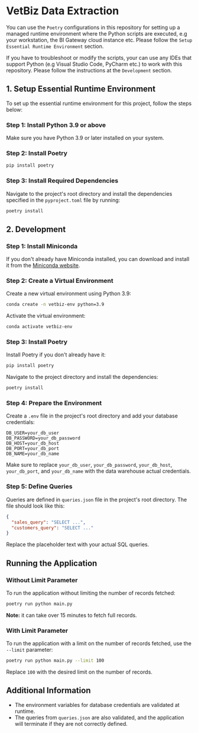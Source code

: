 
# VetBiz Data Extraction

You can use the `Poetry` configurations in this repository for setting up a managed runtime environment where the Python scripts are executed, e.g your workstation, the BI Gateway cloud instance etc. Please follow the `Setup Essential Runtime Environment` section.

If you have to troubleshoot or modify the scripts, your can use any IDEs that support Python (e.g Visual Studio Code, PyCharm etc.) to work with this repository. Please follow the instructions at the `Development` section.

## 1. Setup Essential Runtime Environment

To set up the essential runtime environment for this project, follow the steps below:

### Step 1: Install Python 3.9 or above

Make sure you have Python 3.9 or later installed on your system.

### Step 2: Install Poetry

```sh
pip install poetry
```

### Step 3: Install Required Dependencies

Navigate to the project's root directory and install the dependencies specified in the `pyproject.toml` file by running:

```sh
poetry install
```

## 2. Development

### Step 1: Install Miniconda

If you don't already have Miniconda installed, you can download and install it from the [Miniconda website](https://docs.conda.io/en/latest/miniconda.html).

### Step 2: Create a Virtual Environment

Create a new virtual environment using Python 3.9:

```sh
conda create -n vetbiz-env python=3.9
```

Activate the virtual environment:

```sh
conda activate vetbiz-env
```

### Step 3: Install Poetry

Install Poetry if you don't already have it:

```sh
pip install poetry
```

Navigate to the project directory and install the dependencies:

```sh
poetry install
```

### Step 4: Prepare the Environment

Create a `.env` file in the project's root directory and add your database credentials:

```dotenv
DB_USER=your_db_user
DB_PASSWORD=your_db_password
DB_HOST=your_db_host
DB_PORT=your_db_port
DB_NAME=your_db_name
```

Make sure to replace `your_db_user`, `your_db_password`, `your_db_host`, `your_db_port`, and `your_db_name` with the data warehouse actual credentials.

### Step 5: Define Queries

Queries are defined in `queries.json` file in the project's root directory. The file should look like this:

```json
{
  "sales_query": "SELECT ...",
  "customers_query": "SELECT ..."
}
```

Replace the placeholder text with your actual SQL queries.

## Running the Application

### Without Limit Parameter

To run the application without limiting the number of records fetched:

```sh
poetry run python main.py
```

**Note:** it can take over 15 minutes to fetch full records.

### With Limit Parameter

To run the application with a limit on the number of records fetched, use the `--limit` parameter:

```sh
poetry run python main.py --limit 100
```

Replace `100` with the desired limit on the number of records.

## Additional Information

- The environment variables for database credentials are validated at runtime.
- The queries from `queries.json` are also validated, and the application will terminate if they are not correctly defined.

